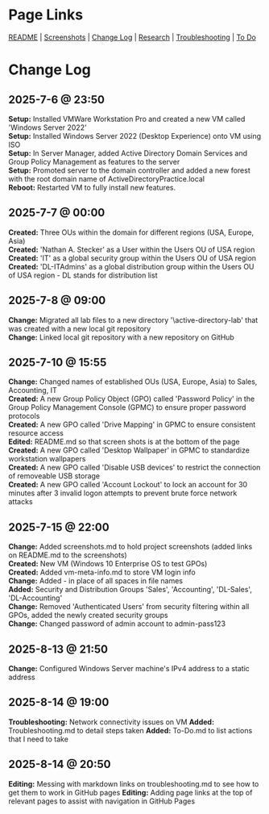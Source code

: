 # Page Links

[README](/README.md) | [Screenshots](./screenshots.md) | [Change Log](./change-log.md) | [Research](./research.md) | [Troubleshooting](./troubleshooting.md) | [To Do](./to-do.md)

# Change Log

## 2025-7-6 @ 23:50

**Setup:** Installed VMWare Workstation Pro and created a new VM called 'Windows Server 2022'  
**Setup:** Installed Windows Server 2022 (Desktop Experience) onto VM using ISO  
**Setup:** In Server Manager, added Active Directory Domain Services and Group Policy Management as features to the server  
**Setup:** Promoted server to the domain controller and added a new forest with the root domain name of ActiveDirectoryPractice.local  
**Reboot:** Restarted VM to fully install new features.  

## 2025-7-7 @ 00:00

**Created:** Three OUs within the domain for different regions (USA, Europe, Asia)  
**Created:** 'Nathan A. Stecker' as a User within the Users OU of USA region  
**Created:** 'IT' as a global security group within the Users OU of USA region  
**Created:** 'DL-ITAdmins' as a global distribution group within the Users OU of USA region - DL stands for distribution list  

## 2025-7-8 @ 09:00

**Change:** Migrated all lab files to a new directory '\active-directory-lab' that was created with a new local git repository  
**Change:** Linked local git repository with a new repository on GitHub  

## 2025-7-10 @ 15:55

**Change:** Changed names of established OUs (USA, Europe, Asia) to Sales, Accounting, IT  
**Created:** A new Group Policy Object (GPO) called 'Password Policy' in the Group Policy Management Console (GPMC) to ensure proper password protocols  
**Created:** A new GPO called 'Drive Mapping' in GPMC to ensure consistent resource access  
**Edited:** README.md so that screen shots is at the bottom of the page  
**Created:** A new GPO called 'Desktop Wallpaper' in GPMC to standardize workstation wallpapers  
**Created:** A new GPO called 'Disable USB devices' to restrict the connection of removeable USB storage  
**Created:** A new GPO called 'Account Lockout' to lock an account for 30 minutes after 3 invalid logon attempts to prevent brute force network attacks

## 2025-7-15 @ 22:00

**Change:** Added screenshots.md to hold project screenshots (added links on README.md to the screenshots)  
**Created:** New VM (Windows 10 Enterprise OS to test GPOs)  
**Created:** Added vm-meta-info.md to store VM login info  
**Change:** Added - in place of all spaces in file names  
**Added:** Security and Distribution Groups 'Sales', 'Accounting', 'DL-Sales', 'DL-Accounting'  
**Change:** Removed 'Authenticated Users' from security filtering within all GPOs, added the newly created security groups  
**Change:** Changed password of admin account to admin-pass123  

## 2025-8-13 @ 21:50  

**Change:** Configured Windows Server machine's IPv4 address to a static address  

## 2025-8-14 @ 19:00

**Troubleshooting:** Network connectivity issues on VM
**Added:** Troubleshooting.md to detail steps taken
**Added:** To-Do.md to list actions that I need to take

## 2025-8-14 @ 20:50

**Editing:** Messing with markdown links on troubleshooting.md to see how to get them to work in GitHub pages
**Editing:** Adding page links at the top of relevant pages to assist with navigation in GitHub Pages